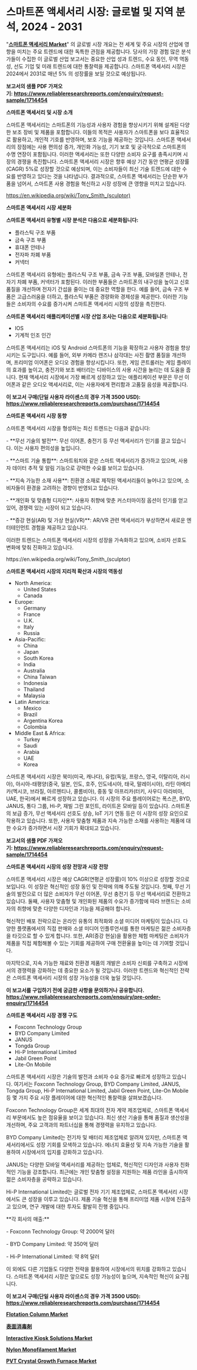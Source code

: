 <p><h1>스마트폰 액세서리 시장: 글로벌 및 지역 분석, 2024 - 2031</h1></p><p>"<strong><a href="https://www.reliableresearchreports.com/smartphone-accessories-r1714454">스마트폰 액세서리 Market</a></strong>" 의 글로벌 시장 개요는 전 세계 및 주요 시장의 산업에 영향을 미치는 주요 트렌드에 대한 독특한 관점을 제공합니다. 당사의 가장 경험 많은 분석가들이 수집한 이 글로벌 산업 보고서는 중요한 산업 성과 트렌드, 수요 동인, 무역 역동성, 선도 기업 및 미래 트렌드에 대한 통찰력을 제공합니다. 스마트폰 액세서리 시장은 2024에서 2031로 매년 5% 의 성장률을 보일 것으로 예상됩니다.</p>
<p><strong>보고서의 샘플 PDF 가져오기:&nbsp;<a href="https://www.reliableresearchreports.com/enquiry/request-sample/1714454">https://www.reliableresearchreports.com/enquiry/request-sample/1714454</a></strong></p>
<p><strong>스마트폰 액세서리 및 시장 소개</strong></p>
<p><p>스마트폰 액세서리는 스마트폰의 기능성과 사용자 경험을 향상시키기 위해 설계된 다양한 보조 장비 및 제품을 포함합니다. 이들의 목적은 사용자가 스마트폰을 보다 효율적으로 활용하고, 개인적 기호를 반영하며, 보호 기능을 제공하는 것입니다. 스마트폰 액세서리의 장점에는 사용 편의성 증가, 개인화 가능성, 기기 보호 및 궁극적으로 스마트폰의 수명 연장이 포함됩니다. 이러한 액세서리는 또한 다양한 소비자 요구를 충족시키며 시장의 경쟁을 촉진합니다. 스마트폰 액세서리 시장은 향후 예상 기간 동안 연평균 성장률(CAGR) 5%로 성장할 것으로 예상되며, 이는 소비자들이 최신 기술 트렌드에 대한 수요를 반영하고 있다는 것을 나타냅니다. 결과적으로, 스마트폰 액세서리는 단순한 부가품을 넘어서, 스마트폰 사용 경험을 혁신하고 시장 성장에 큰 영향을 미치고 있습니다.</p></p>
<p><a href="https://en.wikipedia.org/wiki/Tony_Smith_(sculptor)">https://en.wikipedia.org/wiki/Tony_Smith_(sculptor)</a></p>
<p><strong>스마트폰 액세서리 시장 세분화</strong></p>
<p><strong>스마트폰 액세서리 유형별 시장 분석은 다음으로 세분화됩니다:</strong></p>
<p><ul><li>플라스틱 구조 부품</li><li>금속 구조 부품</li><li>휴대폰 안테나</li><li>전자파 차폐 부품</li><li>커넥터</li></ul></p>
<p><p>스마트폰 액세서리 유형에는 플라스틱 구조 부품, 금속 구조 부품, 모바일폰 안테나, 전자기 차폐 부품, 커넥터가 포함된다. 이러한 부품들은 스마트폰의 내구성을 높이고 신호 품질을 개선하며 전자기 간섭을 줄이는 데 중요한 역할을 한다. 예를 들어, 금속 구조 부품은 고급스러움을 더하고, 플라스틱 부품은 경량화와 경제성을 제공한다. 이러한 기능들은 소비자의 수요를 증가시켜 스마트폰 액세서리 시장의 성장을 촉진한다.</p></p>
<p><strong>스마트폰 액세서리 애플리케이션별 시장 산업 조사는 다음으로 세분화됩니다:</strong></p>
<p><ul><li>IOS</li><li>기계적 인조 인간</li></ul></p>
<p><p>스마트폰 액세서리는 iOS 및 Android 스마트폰의 기능을 확장하고 사용자 경험을 향상시키는 도구입니다. 예를 들어, 외부 카메라 렌즈나 삼각대는 사진 촬영 품질을 개선하며, 프리미엄 이어폰은 오디오 경험을 향상시킵니다. 또한, 게임 콘트롤러는 게임 플레이의 효과를 높이고, 충전기와 보조 배터리는 디바이스의 사용 시간을 늘리는 데 도움을 줍니다. 현재 액세서리 시장에서 가장 빠르게 성장하고 있는 애플리케이션 부문은 무선 이어폰과 같은 오디오 액세서리로, 이는 사용자에게 편리함과 고품질 음성을 제공합니다.</p></p>
<p><strong>이 보고서 구매(단일 사용자 라이센스의 경우 가격 3500 USD): <a href="https://www.reliableresearchreports.com/purchase/1714454">https://www.reliableresearchreports.com/purchase/1714454</a></strong></p>
<p><strong>스마트폰 액세서리 시장 동향</strong></p>
<p><p>스마트폰 액세서리 시장을 형성하는 최신 트렌드는 다음과 같습니다:</p><p>- **무선 기술의 발전**: 무선 이어폰, 충전기 등 무선 액세서리가 인기를 끌고 있습니다. 이는 사용자 편의성을 높입니다.</p><p>  </p><p>- **스마트 기술 통합**: 스마트워치와 같은 스마트 액세서리가 증가하고 있으며, 사용자 데이터 추적 및 알림 기능으로 강력한 수요를 보이고 있습니다.</p><p>  </p><p>- **지속 가능한 소재 사용**: 친환경 소재로 제작된 액세서리들이 늘어나고 있으며, 소비자들이 환경을 고려하는 경향이 반영되고 있습니다.</p><p>  </p><p>- **개인화 및 맞춤형 디자인**: 사용자 취향에 맞춘 커스터마이징 옵션이 인기를 얻고 있어, 경쟁력 있는 시장이 되고 있습니다.</p><p>  </p><p>- **증강 현실(AR) 및 가상 현실(VR)**: AR/VR 관련 액세서리가 부상하면서 새로운 엔터테인먼트 경험을 제공하고 있습니다.</p><p>이러한 트렌드는 스마트폰 액세서리 시장의 성장을 가속화하고 있으며, 소비자 선호도 변화에 맞춰 진화하고 있습니다.</p></p>
<p>https://en.wikipedia.org/wiki/Tony_Smith_(sculptor)</p>
<p><strong>스마트폰 액세서리 시장의 지리적 확산과 시장의 역동성</strong></p>
<p><ul>
    <li>
        North America:
        <ul>
            <li>United States</li>
            <li>Canada</li>
        </ul>
    </li>
    <li>
        Europe:
        <ul>
            <li>Germany</li>
            <li>France</li>
            <li>U.K.</li>
            <li>Italy</li>
            <li>Russia</li>
        </ul>
    </li>
    <li>
        Asia-Pacific:
        <ul>
            <li>China</li>
            <li>Japan</li>
            <li>South Korea</li>
            <li>India</li>
            <li>Australia</li>
            <li>China Taiwan</li>
            <li>Indonesia</li>
            <li>Thailand</li>
            <li>Malaysia</li>
        </ul>
    </li>
    <li>
        Latin America:
        <ul>
            <li>Mexico</li>
            <li>Brazil</li>
            <li>Argentina Korea</li>
            <li>Colombia</li>
        </ul>
    </li>
    <li>
        Middle East & Africa:
        <ul>
            <li>Turkey</li>
            <li>Saudi</li>
            <li>Arabia</li>
            <li>UAE</li>
            <li>Korea</li>
        </ul>
    </li>
    </ul></p>
<p><p>스마트폰 액세서리 시장은 북미(미국, 캐나다), 유럽(독일, 프랑스, 영국, 이탈리아, 러시아), 아시아-태평양(중국, 일본, 인도, 호주, 인도네시아, 태국, 말레이시아), 라틴 아메리카(멕시코, 브라질, 아르헨티나, 콜롬비아), 중동 및 아프리카(터키, 사우디 아라비아, UAE, 한국)에서 빠르게 성장하고 있습니다. 이 시장의 주요 플레이어로는 폭스콘, BYD, JANUS, 통다 그룹, Hi-P, 재빌 그린 포인트, 라이트온 모바일 등이 있습니다. 스마트폰의 보급 증가, 무선 액세서리 선호도 상승, IoT 기기 연동 등은 이 시장의 성장 요인으로 작용하고 있습니다. 또한, 사용자 맞춤형 제품과 지속 가능한 소재를 사용하는 제품에 대한 수요가 증가하면서 시장 기회가 확대되고 있습니다.</p></p>
<p><strong>보고서의 샘플 PDF 가져오기:&nbsp;<a href="https://www.reliableresearchreports.com/enquiry/request-sample/1714454">https://www.reliableresearchreports.com/enquiry/request-sample/1714454</a></strong></p>
<p><strong>스마트폰 액세서리 시장의 성장 전망과 시장 전망</strong></p>
<p><p>스마트폰 액세서리 시장은 예상 CAGR(연평균 성장률)이 10% 이상으로 성장할 것으로 보입니다. 이 성장은 혁신적인 성장 동인 및 전략에 의해 주도될 것입니다. 첫째, 무선 기술의 발전으로 더 많은 소비자가 무선 이어폰, 무선 충전기 등 무선 액세서리로 전환하고 있습니다. 둘째, 사용자 맞춤형 및 개인화된 제품의 수요가 증가함에 따라 브랜드는 소비자의 취향에 맞춘 다양한 디자인과 기능을 제공해야 합니다.</p><p>혁신적인 배포 전략으로는 온라인 유통의 최적화와 소셜 미디어 마케팅이 있습니다. 다양한 플랫폼에서의 직접 판매와 소셜 미디어 인플루언서를 통한 마케팅은 젊은 소비자층을 타깃으로 할 수 있게 합니다. 또한, AR(증강 현실)을 활용한 체험 마케팅은 소비자가 제품을 직접 체험해볼 수 있는 기회를 제공하여 구매 전환율을 높이는 데 기여할 것입니다.</p><p>마지막으로, 지속 가능한 재료와 친환경 제품의 개발은 소비자 신뢰를 구축하고 시장에서의 경쟁력을 강화하는 데 중요한 요소가 될 것입니다. 이러한 트렌드와 혁신적인 전략은 스마트폰 액세서리 시장의 성장 가능성을 더욱 높일 것입니다.</p></p>
<p><strong>이 보고서를 구입하기 전에 궁금한 사항을 문의하거나 공유합니다. <a href="https://www.reliableresearchreports.com/enquiry/pre-order-enquiry/1714454">https://www.reliableresearchreports.com/enquiry/pre-order-enquiry/1714454</a></strong></p>
<p><strong>스마트폰 액세서리 시장 경쟁 구도</strong></p>
<p><ul><li>Foxconn Technology Group</li><li>BYD Company Limited</li><li>JANUS</li><li>Tongda Group</li><li>Hi-P International Limited</li><li>Jabil Green Point</li><li>Lite-On Mobile</li></ul></p>
<p><p>스마트폰 액세서리 시장은 기술의 발전과 소비자 수요 증가로 빠르게 성장하고 있습니다. 여기서는 Foxconn Technology Group, BYD Company Limited, JANUS, Tongda Group, Hi-P International Limited, Jabil Green Point, Lite-On Mobile 등 몇 가지 주요 시장 플레이어에 대한 혁신적인 통찰력을 살펴보겠습니다.</p><p>Foxconn Technology Group은 세계 최대의 전자 계약 제조업체로, 스마트폰 액세서리 부문에서도 높은 점유율을 보이고 있습니다. 최신 생산 기술을 통해 품질과 생산성을 개선하며, 주요 고객과의 파트너십을 통해 경쟁력을 유지하고 있습니다.</p><p>BYD Company Limited는 전기차 및 배터리 제조업체로 알려져 있지만, 스마트폰 액세서리에서도 성장 기회를 모색하고 있습니다. 에너지 효율성 및 지속 가능한 기술을 활용하여 시장에서의 입지를 강화하고 있습니다.</p><p>JANUS는 다양한 모바일 액세서리를 제공하는 업체로, 혁신적인 디자인과 사용자 친화적인 기능을 강조합니다. 최근에는 개인 맞춤형 설정을 지원하는 제품 라인을 출시하여 젊은 소비자층을 공략하고 있습니다.</p><p>Hi-P International Limited는 글로벌 전자 기기 제조업체로, 스마트폰 액세서리 시장에서도 큰 성장을 이루고 있습니다. 제품 기술 혁신을 통해 프리미엄 제품 시장에 진출하고 있으며, 연구 개발에 대한 투자도 활발히 진행 중입니다.</p><p>**각 회사의 매출:**</p><p>- Foxconn Technology Group: 약 2000억 달러</p><p>- BYD Company Limited: 약 350억 달러</p><p>- Hi-P International Limited: 약 8억 달러 </p><p>이 외에도 다른 기업들도 다양한 전략을 활용하여 시장에서의 위치를 강화하고 있습니다. 스마트폰 액세서리 시장은 앞으로도 성장 가능성이 높으며, 지속적인 혁신이 요구됩니다.</p></p>
<p><strong>이 보고서 구매(단일 사용자 라이센스의 경우 가격 3500 USD): <a href="https://www.reliableresearchreports.com/purchase/1714454">https://www.reliableresearchreports.com/purchase/1714454</a></strong></p>
<p><strong><p><a href="https://www.linkedin.com/pulse/how-regional-global-trends-shaping-flotation-column-nsqwe?trackingId=VaRXnVJORTmiVV2JCsPlVA%3D%3D">Flotation Column Market</a></p><p><a href="https://medium.com/@mares423/%E8%A1%A8%E9%9D%A2%E6%B6%88%E6%AF%92%E5%89%A4%E5%B8%82%E5%A0%B4%E3%81%AE%E6%B7%B1%E3%81%84%E8%AA%BF%E6%9F%BB-%E3%81%9D%E3%81%AE%E3%83%88%E3%83%AC%E3%83%B3%E3%83%89-%E5%B8%82%E5%A0%B4%E3%82%BB%E3%82%B0%E3%83%A1%E3%83%B3%E3%83%86%E3%83%BC%E3%82%B7%E3%83%A7%E3%83%B3-%E7%AB%B6%E4%BA%89%E5%88%86%E6%9E%90-546c7e5b6487">表面消毒剤</a></p><p><a href="https://medium.com/@gyuj5h/interactive-kiosk-solutions-market-global-market-insights-and-regional-analysis-2024-2031-0ed09321e0b8">Interactive Kiosk Solutions Market</a></p><p><a href="https://www.linkedin.com/pulse/strategic-roadmap-global-nylon-monofilament-market-nvz3e?trackingId=NYvuPXbjS%2Fa%2FnGBBZoZmMA%3D%3D">Nylon Monofilament Market</a></p><p><a href="https://issuu.com/reportprime-2/docs/pvt-crystal-growth-furnace-market-s_4e26832b92f64b">PVT Crystal Growth Furnace Market</a></p></strong></p>
<p></p>